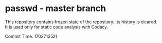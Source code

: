 # passwd - master branch

This repository contains frozen state of the repository.
Its history is cleared. It is used only for static code
analysis with Codacy.

Commit Time: 1702713521